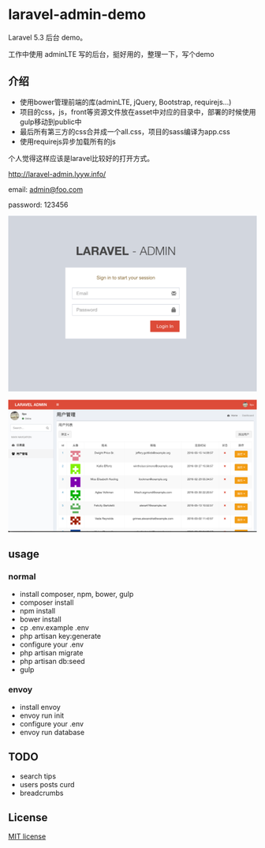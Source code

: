 # laravel-admin-demo

Laravel 5.3 后台 demo。

工作中使用 adminLTE 写的后台，挺好用的，整理一下，写个demo

## 介绍

- 使用bower管理前端的库(adminLTE, jQuery, Bootstrap, requirejs...)
- 项目的css，js，front等资源文件放在asset中对应的目录中，部署的时候使用gulp移动到public中
- 最后所有第三方的css合并成一个all.css，项目的sass编译为app.css
- 使用requirejs异步加载所有的js

个人觉得这样应该是laravel比较好的打开方式。

http://laravel-admin.lyyw.info/

email: admin@foo.com

password: 123456

![login](resources/assets/images/login.jpg)

![list](resources/assets/images/list.jpg)

## usage

### normal
- install composer, npm, bower, gulp
- composer install
- npm install
- bower install
- cp .env.example .env
- php artisan key:generate
- configure your .env
- php artisan migrate
- php artisan db:seed
- gulp

### envoy
- install envoy
- envoy run init
- configure your .env
- envoy run database

## TODO
- search tips
- users posts curd
- breadcrumbs

## License

[MIT license](http://opensource.org/licenses/MIT)
